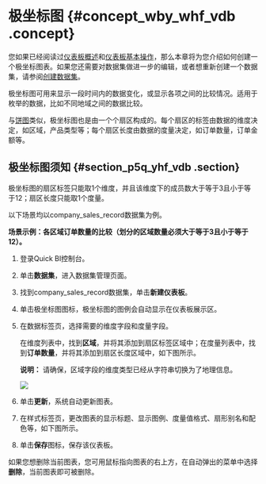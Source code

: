 # 极坐标图 {#concept_wby_whf_vdb .concept}

您如果已经阅读过[仪表板概述](intl.zh-CN/快速入门/报表制作/仪表板概述.md#)和[仪表板基本操作](intl.zh-CN/快速入门/报表制作/仪表板基本操作/仪表板基本操作.md#)，那么本章将为您介绍如何创建一个极坐标图表。如果您还需要对数据集做进一步的编辑，或者想重新创建一个数据集，请参阅[创建数据集](intl.zh-CN/快速入门/数据建模/管理数据集/创建数据集.md#)。

极坐标图可用来显示一段时间内的数据变化，或显示各项之间的比较情况。适用于枚举的数据，比如不同地域之间的数据比较。

与[饼图](intl.zh-CN/快速入门/报表制作/仪表板图表制作/饼图.md#)类似，极坐标图也是由一个个扇区构成的。每个扇区的标签由数据的维度决定，如区域，产品类型等；每个扇区长度由数据的度量决定，如订单数量，订单金额等。

## 极坐标图须知 {#section_p5q_yhf_vdb .section}

极坐标图的扇区标签只能取1个维度，并且该维度下的成员数大于等于3且小于等于12；扇区长度只能取1个度量。

以下场景均以company\_sales\_record数据集为例。

**场景示例：各区域订单数量的比较（划分的区域数量必须大于等于3且小于等于12）。**

1.  登录Quick BI控制台。
2.  单击**数据集**，进入数据集管理页面。
3.  找到company\_sales\_record数据集，单击**新建仪表板**。
4.  单击极坐标图图标，极坐标图的图例会自动显示在仪表板展示区。
5.  在数据标签页，选择需要的维度字段和度量字段。

    在维度列表中，找到**区域**，并将其添加到扇区标签区域中；在度量列表中，找到**订单数量**，并将其添加到扇区长度区域中，如下图所示。

    **说明：** 请确保，区域字段的维度类型已经从字符串切换为了地理信息。

    ![](http://static-aliyun-doc.oss-cn-hangzhou.aliyuncs.com/assets/img/9139/15332647431816_zh-CN.png)

6.  单击**更新**，系统自动更新图表。
7.  在样式标签页，更改图表的显示标题、显示图例、度量值格式、扇形别名和配色等，如下图所示。
8.  单击**保存**图标，保存该仪表板。

如果您想删除当前图表，您可用鼠标指向图表的右上方，在自动弹出的菜单中选择**删除**，当前图表即可被删除。

